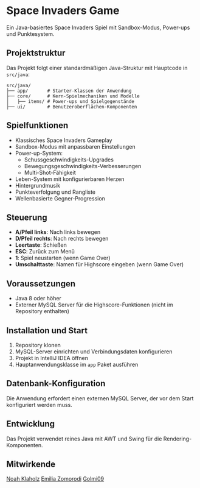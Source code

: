 # Space Invaders Game

Ein Java-basiertes Space Invaders Spiel mit Sandbox-Modus, Power-ups und Punktesystem.

## Projektstruktur

Das Projekt folgt einer standardmäßigen Java-Struktur mit Hauptcode in `src/java`:

```
src/java/
├── app/       # Starter-Klassen der Anwendung
├── core/      # Kern-Spielmechaniken und Modelle
│   ├── items/ # Power-ups und Spielgegenstände
├── ui/        # Benutzeroberflächen-Komponenten
```

## Spielfunktionen

- Klassisches Space Invaders Gameplay
- Sandbox-Modus mit anpassbaren Einstellungen
- Power-up-System:
    - Schussgeschwindigkeits-Upgrades
    - Bewegungsgeschwindigkeits-Verbesserungen
    - Multi-Shot-Fähigkeit
- Leben-System mit konfigurierbaren Herzen
- Hintergrundmusik
- Punkteverfolgung und Rangliste
- Wellenbasierte Gegner-Progression

## Steuerung

- **A/Pfeil links**: Nach links bewegen
- **D/Pfeil rechts**: Nach rechts bewegen
- **Leertaste**: Schießen
- **ESC**: Zurück zum Menü
- **1**: Spiel neustarten (wenn Game Over)
- **Umschalttaste**: Namen für Highscore eingeben (wenn Game Over)

## Voraussetzungen

- Java 8 oder höher
- Externer MySQL Server für die Highscore-Funktionen (nicht im Repository enthalten)

## Installation und Start

1. Repository klonen
2. MySQL-Server einrichten und Verbindungsdaten konfigurieren
3. Projekt in IntelliJ IDEA öffnen
4. Hauptanwendungsklasse im `app` Paket ausführen

## Datenbank-Konfiguration

Die Anwendung erfordert einen externen MySQL Server, der vor dem Start konfiguriert werden muss. 

## Entwicklung

Das Projekt verwendet reines Java mit AWT und Swing für die Rendering-Komponenten.

## Mitwirkende

[Noah Klaholz](https://noahklaholz.netlify.app)
[Emilia Zomorodi](https://www.linkedin.com/in/emilia-zomorodi-4a4b57329?lipi=urn%3Ali%3Apage%3Ad_flagship3_profile_view_base_contact_details%3BBNaOdMOyQwiuGO0dnkgbAA%3D%3D)
[Golmi09](https://github.com/Golmi09)